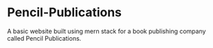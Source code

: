 # Pencil-Publications
 A basic website built using mern stack for a book publishing company called Pencil Publications. 

